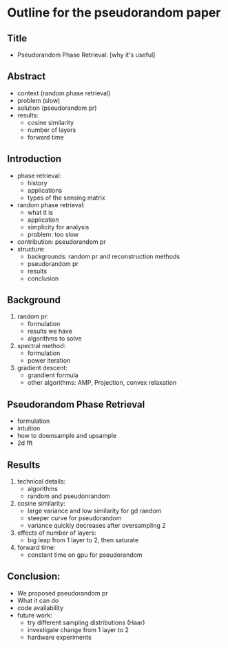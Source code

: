 # Outline for the pseudorandom paper

## Title
- Pseudorandom Phase Retrieval: [why it's useful]

## Abstract
- context (random phase retrieval)
- problem (slow)
- solution (pseudorandom pr)
- results:
    - cosine similarity
    - number of layers
    - forward time

## Introduction
- phase retrieval:
    - history
    - applications
    - types of the sensing matrix
- random phase retrieval:
    - what it is
    - application
    - simplicity for analysis
    - problem: too slow
- contribution: pseudorandom pr
- structure:
    - backgrounds: random pr and reconstruction methods
    - pseudorandom pr
    - results
    - conclusion

## Background
1. random pr:
    - formulation
    - results we have
    - algorithms to solve
1. spectral method:
    - formulation
    - power iteration
1. gradient descent:
    - grandient formula
    - other algorithms: AMP, Projection, convex relaxation

## Pseudorandom Phase Retrieval
- formulation
- intuition
- how to downsample and upsample
- 2d fft

## Results
1. technical details:
    - algorithms
    - random and pseudonrandom
1. cosine similarity:
    - large variance and low similarity for gd random
    - steeper curve for pseudorandom
    - variance quickly decreases after oversampling 2
1. effects of number of layers:
    - big leap from 1 layer to 2, then saturate
1. forward time:
    - constant time on gpu for pseudorandom

## Conclusion:
- We proposed pseudorandom pr
- What it can do
- code availability
- future work:
    - try different sampling distributions (Haar)
    - investigate change from 1 layer to 2
    - hardware experiments
